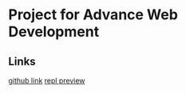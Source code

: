 # Project for Advance Web Development

## Links
[github link](https://github.com/jyybril/lubotics)
[repl preview](https://lubotics.jyybril.repl.co/)



